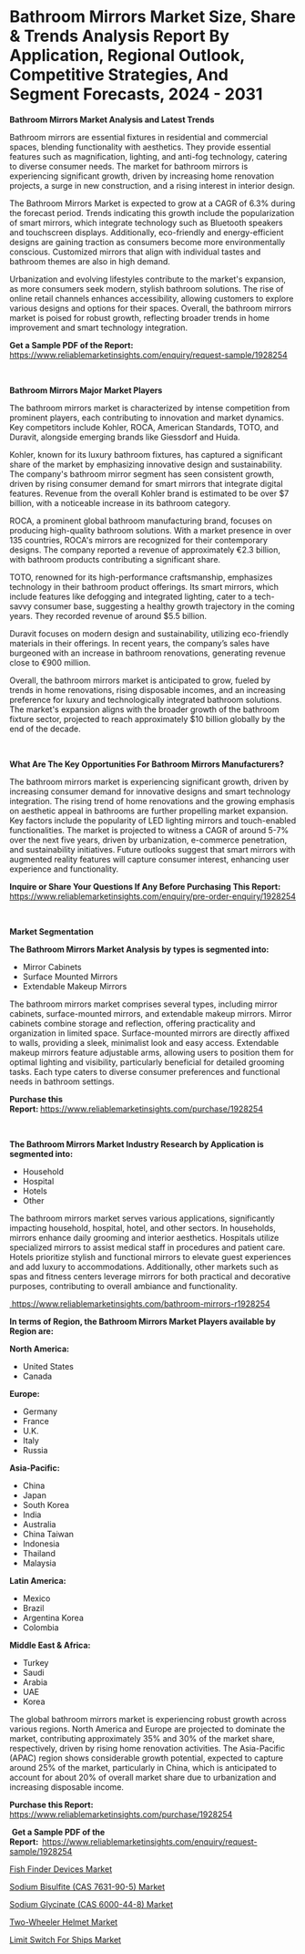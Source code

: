<p><h1>Bathroom Mirrors Market Size, Share & Trends Analysis Report By Application, Regional Outlook, Competitive Strategies, And Segment Forecasts, 2024 - 2031</h1></p><p><strong>Bathroom Mirrors Market Analysis and Latest Trends</strong></p>
<p><p>Bathroom mirrors are essential fixtures in residential and commercial spaces, blending functionality with aesthetics. They provide essential features such as magnification, lighting, and anti-fog technology, catering to diverse consumer needs. The market for bathroom mirrors is experiencing significant growth, driven by increasing home renovation projects, a surge in new construction, and a rising interest in interior design.</p><p>The Bathroom Mirrors Market is expected to grow at a CAGR of 6.3% during the forecast period. Trends indicating this growth include the popularization of smart mirrors, which integrate technology such as Bluetooth speakers and touchscreen displays. Additionally, eco-friendly and energy-efficient designs are gaining traction as consumers become more environmentally conscious. Customized mirrors that align with individual tastes and bathroom themes are also in high demand.</p><p>Urbanization and evolving lifestyles contribute to the market's expansion, as more consumers seek modern, stylish bathroom solutions. The rise of online retail channels enhances accessibility, allowing customers to explore various designs and options for their spaces. Overall, the bathroom mirrors market is poised for robust growth, reflecting broader trends in home improvement and smart technology integration.</p></p>
<p><strong>Get a Sample PDF of the Report:&nbsp;</strong> <a href="https://www.reliablemarketinsights.com/enquiry/request-sample/1928254?utm_campaign=1776&utm_medium=2&utm_source=Github&utm_content=ia&utm_term=30102024&utm_id=bathroom-mirrors">https://www.reliablemarketinsights.com/enquiry/request-sample/1928254</a></p>
<p>&nbsp;</p>
<p><strong>Bathroom Mirrors Major Market Players</strong></p>
<p><p>The bathroom mirrors market is characterized by intense competition from prominent players, each contributing to innovation and market dynamics. Key competitors include Kohler, ROCA, American Standards, TOTO, and Duravit, alongside emerging brands like Giessdorf and Huida.</p><p>Kohler, known for its luxury bathroom fixtures, has captured a significant share of the market by emphasizing innovative design and sustainability. The company's bathroom mirror segment has seen consistent growth, driven by rising consumer demand for smart mirrors that integrate digital features. Revenue from the overall Kohler brand is estimated to be over $7 billion, with a noticeable increase in its bathroom category.</p><p>ROCA, a prominent global bathroom manufacturing brand, focuses on producing high-quality bathroom solutions. With a market presence in over 135 countries, ROCA's mirrors are recognized for their contemporary designs. The company reported a revenue of approximately €2.3 billion, with bathroom products contributing a significant share.</p><p>TOTO, renowned for its high-performance craftsmanship, emphasizes technology in their bathroom product offerings. Its smart mirrors, which include features like defogging and integrated lighting, cater to a tech-savvy consumer base, suggesting a healthy growth trajectory in the coming years. They recorded revenue of around $5.5 billion.</p><p>Duravit focuses on modern design and sustainability, utilizing eco-friendly materials in their offerings. In recent years, the company’s sales have burgeoned with an increase in bathroom renovations, generating revenue close to €900 million.</p><p>Overall, the bathroom mirrors market is anticipated to grow, fueled by trends in home renovations, rising disposable incomes, and an increasing preference for luxury and technologically integrated bathroom solutions. The market's expansion aligns with the broader growth of the bathroom fixture sector, projected to reach approximately $10 billion globally by the end of the decade.</p></p>
<p>&nbsp;</p>
<p><strong>What Are The Key Opportunities For Bathroom Mirrors Manufacturers?</strong></p>
<p><p>The bathroom mirrors market is experiencing significant growth, driven by increasing consumer demand for innovative designs and smart technology integration. The rising trend of home renovations and the growing emphasis on aesthetic appeal in bathrooms are further propelling market expansion. Key factors include the popularity of LED lighting mirrors and touch-enabled functionalities. The market is projected to witness a CAGR of around 5-7% over the next five years, driven by urbanization, e-commerce penetration, and sustainability initiatives. Future outlooks suggest that smart mirrors with augmented reality features will capture consumer interest, enhancing user experience and functionality.</p></p>
<p><strong>Inquire or Share Your Questions If Any Before Purchasing This Report:</strong> <a href="https://www.reliablemarketinsights.com/enquiry/pre-order-enquiry/1928254?utm_campaign=1776&utm_medium=2&utm_source=Github&utm_content=ia&utm_term=30102024&utm_id=bathroom-mirrors">https://www.reliablemarketinsights.com/enquiry/pre-order-enquiry/1928254</a></p>
<p>&nbsp;</p>
<p><strong>Market Segmentation</strong></p>
<p><strong>The Bathroom Mirrors Market Analysis by types is segmented into:</strong></p>
<p><ul><li>Mirror Cabinets</li><li>Surface Mounted Mirrors</li><li>Extendable Makeup Mirrors</li></ul></p>
<p><p>The bathroom mirrors market comprises several types, including mirror cabinets, surface-mounted mirrors, and extendable makeup mirrors. Mirror cabinets combine storage and reflection, offering practicality and organization in limited space. Surface-mounted mirrors are directly affixed to walls, providing a sleek, minimalist look and easy access. Extendable makeup mirrors feature adjustable arms, allowing users to position them for optimal lighting and visibility, particularly beneficial for detailed grooming tasks. Each type caters to diverse consumer preferences and functional needs in bathroom settings.</p></p>
<p><strong>Purchase this Report:&nbsp;</strong><a href="https://www.reliablemarketinsights.com/purchase/1928254?utm_campaign=1776&utm_medium=2&utm_source=Github&utm_content=ia&utm_term=30102024&utm_id=bathroom-mirrors">https://www.reliablemarketinsights.com/purchase/1928254</a></p>
<p>&nbsp;</p>
<p><strong>The Bathroom Mirrors Market Industry Research by Application is segmented into:</strong></p>
<p><ul><li>Household</li><li>Hospital</li><li>Hotels</li><li>Other</li></ul></p>
<p><p>The bathroom mirrors market serves various applications, significantly impacting household, hospital, hotel, and other sectors. In households, mirrors enhance daily grooming and interior aesthetics. Hospitals utilize specialized mirrors to assist medical staff in procedures and patient care. Hotels prioritize stylish and functional mirrors to elevate guest experiences and add luxury to accommodations. Additionally, other markets such as spas and fitness centers leverage mirrors for both practical and decorative purposes, contributing to overall ambiance and functionality.</p></p>
<p><a href="https://www.reliablemarketinsights.com/bathroom-mirrors-r1928254?utm_campaign=1776&utm_medium=2&utm_source=Github&utm_content=ia&utm_term=30102024&utm_id=bathroom-mirrors">&nbsp;https://www.reliablemarketinsights.com/bathroom-mirrors-r1928254</a></p>
<p><strong>In terms of Region, the Bathroom Mirrors Market Players available by Region are:</strong></p>
<p>
    <p> <strong> North America: </strong>
        <ul>
            <li>United States</li>
            <li>Canada</li>
        </ul>
        </p> 
    <p> <strong> Europe: </strong>
        <ul>
            <li>Germany</li>
            <li>France</li>
            <li>U.K.</li>
            <li>Italy</li>
            <li>Russia</li>
        </ul>
        </p> 
    <p> <strong> Asia-Pacific: </strong>
        <ul>
            <li>China</li>
            <li>Japan</li>
            <li>South Korea</li>
            <li>India</li>
            <li>Australia</li>
            <li>China Taiwan</li>
            <li>Indonesia</li>
            <li>Thailand</li>
            <li>Malaysia</li>
        </ul>
        </p> 
    <p> <strong> Latin America: </strong>
        <ul>
            <li>Mexico</li>
            <li>Brazil</li>
            <li>Argentina Korea</li>
            <li>Colombia</li>
        </ul>
        </p> 
    <p> <strong> Middle East & Africa: </strong>
        <ul>
            <li>Turkey</li>
            <li>Saudi</li>
            <li>Arabia</li>
            <li>UAE</li>
            <li>Korea</li>
        </ul>
    </p>
    </p>
<p><p>The global bathroom mirrors market is experiencing robust growth across various regions. North America and Europe are projected to dominate the market, contributing approximately 35% and 30% of the market share, respectively, driven by rising home renovation activities. The Asia-Pacific (APAC) region shows considerable growth potential, expected to capture around 25% of the market, particularly in China, which is anticipated to account for about 20% of overall market share due to urbanization and increasing disposable income.</p></p>
<p><strong>Purchase this Report: </strong><a href="https://www.reliablemarketinsights.com/purchase/1928254?utm_campaign=1776&utm_medium=2&utm_source=Github&utm_content=ia&utm_term=30102024&utm_id=bathroom-mirrors">https://www.reliablemarketinsights.com/purchase/1928254</a></p>
<p>&nbsp;<strong>Get a Sample PDF of the Report:&nbsp;&nbsp;</strong><a href="https://www.reliablemarketinsights.com/enquiry/request-sample/1928254?utm_campaign=1776&utm_medium=2&utm_source=Github&utm_content=ia&utm_term=30102024&utm_id=bathroom-mirrors">https://www.reliablemarketinsights.com/enquiry/request-sample/1928254</a></p>
<p><strong></strong></p>
<p><p><a href="https://www.linkedin.com/pulse/navigating-global-fish-finder-devices-market-landscape-pn0se?utm_campaign=1776&utm_medium=2&utm_source=Github&utm_content=ia&utm_term=30102024&utm_id=bathroom-mirrors">Fish Finder Devices Market</a></p><p><a href="https://www.linkedin.com/pulse/global-perspectives-sodium-bisulfite-cas-7631-90-5-pzitc?utm_campaign=1776&utm_medium=2&utm_source=Github&utm_content=ia&utm_term=30102024&utm_id=bathroom-mirrors">Sodium Bisulfite (CAS 7631-90-5) Market</a></p><p><a href="https://www.linkedin.com/pulse/global-sodium-glycinate-cas-6000-44-8-market-exploring-ynbrc?utm_campaign=1776&utm_medium=2&utm_source=Github&utm_content=ia&utm_term=30102024&utm_id=bathroom-mirrors">Sodium Glycinate (CAS 6000-44-8) Market</a></p><p><a href="https://www.linkedin.com/pulse/emerging-technologies-reshaping-two-wheeler-helmet-market-impact-hixee?utm_campaign=1776&utm_medium=2&utm_source=Github&utm_content=ia&utm_term=30102024&utm_id=bathroom-mirrors">Two-Wheeler Helmet Market</a></p><p><a href="https://www.linkedin.com/pulse/limit-switch-ships-market-regional-outlook-competition-2024-2031-uambc?utm_campaign=1776&utm_medium=2&utm_source=Github&utm_content=ia&utm_term=30102024&utm_id=bathroom-mirrors">Limit Switch For Ships Market</a></p></p>
